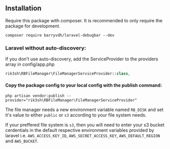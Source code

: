 ## Installation

Require this package with composer. It is recommended to only require the package for development.

```shell
composer require barryvdh/laravel-debugbar --dev
```
### Laravel without auto-discovery:

If you don't use auto-discovery, add the ServiceProvider to the providers array in config/app.php

```php
rik3sh\RBFileManager\FileManagerServiceProvider::class,
```

#### Copy the package config to your local config with the publish command:

```shell
php artisan vendor:publish --provider="rik3sh\RBFileManager\FileManagerServiceProvider"
```

The file manager needs a new environment variable named `RB_DISK` and set it's value to either `public` or `s3` according to your file system needs.

If your preffered file system is `s3`, then you will need to enter your s3 bucket cerdentials in the default respective environment variables provided by laravel i.e. `AWS_ACCESS_KEY_ID`, `AWS_SECRET_ACCESS_KEY`, `AWS_DEFAULT_REGION` and `AWS_BUCKET`.